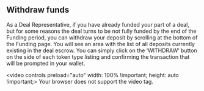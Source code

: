 
## Withdraw funds

As a Deal Representative, if you have already funded your part of a deal, but for some reasons the deal turns to be not fully funded by the end of the Funding period, you can withdraw your deposit by scrolling at the bottom of the Funding page. You will see an area with the list of all deposits currently existing in the deal escrow. You can simply click on the ‘WITHDRAW’ button on the side of each token type listing and confirming the transaction that will be prompted in your wallet.

<video controls preload="auto" width: 100% !important; height: auto !important;> <source src="https://ik.imagekit.io/primedao/PrimeDeals/11-withdraw_m9sUlGgoH.mp4" type="video/mp4">Your browser does not support the video tag.</video>